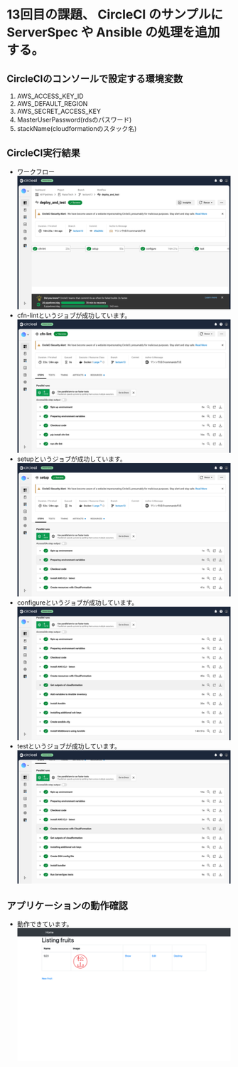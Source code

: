 # 13回目の課題、 CircleCI のサンプルに ServerSpec や Ansible の処理を追加する。
## CircleCIのコンソールで設定する環境変数
  1. AWS_ACCESS_KEY_ID
  2. AWS_DEFAULT_REGION
  3. AWS_SECRET_ACCESS_KEY
  4. MasterUserPassword(rdsのパスワード)
  5. stackName(cloudformationのスタック名)
## CircleCI実行結果
- ワークフロー
  ![workflow](images/lecture13/workflow.png)
- cfn-lintというジョブが成功しています。
  ![cfn-lint](images/lecture13/cfn-lint.png)
- setupというジョブが成功しています。
  ![setup](images/lecture13/setup.png)
- configureというジョブが成功しています。
  ![configure](images/lecture13/configure.png)
- testというジョブが成功しています。
  ![test](images/lecture13/test.png)
## アプリケーションの動作確認
- 動作できています。
  ![app](images/lecture13/app.png)
